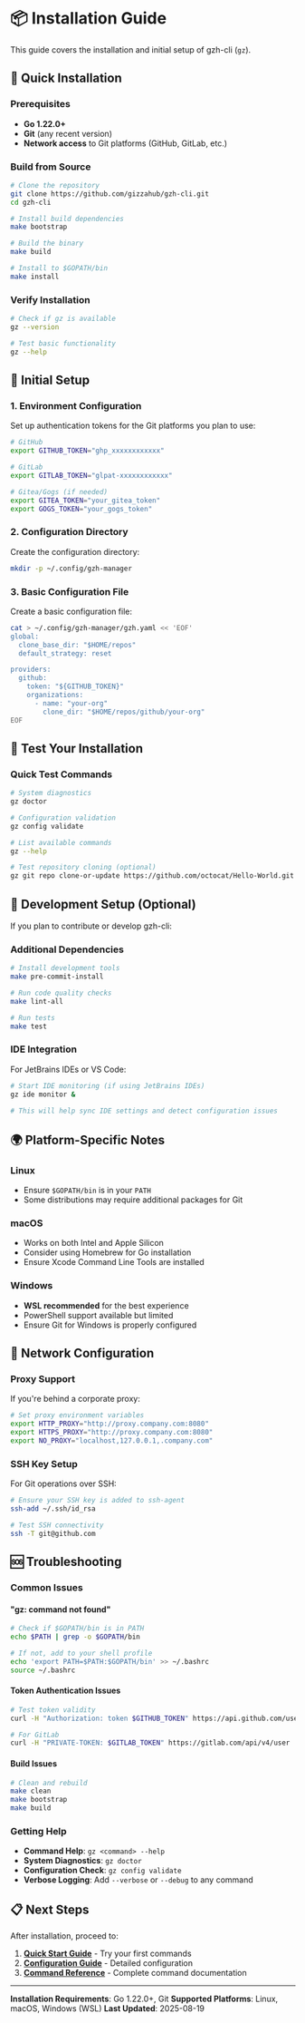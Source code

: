 # 📦 Installation Guide

This guide covers the installation and initial setup of gzh-cli (`gz`).

## 🚀 Quick Installation

### Prerequisites

- **Go 1.22.0+**
- **Git** (any recent version)
- **Network access** to Git platforms (GitHub, GitLab, etc.)

### Build from Source

```bash
# Clone the repository
git clone https://github.com/gizzahub/gzh-cli.git
cd gzh-cli

# Install build dependencies
make bootstrap

# Build the binary
make build

# Install to $GOPATH/bin
make install
```

### Verify Installation

```bash
# Check if gz is available
gz --version

# Test basic functionality
gz --help
```

## 🔧 Initial Setup

### 1. Environment Configuration

Set up authentication tokens for the Git platforms you plan to use:

```bash
# GitHub
export GITHUB_TOKEN="ghp_xxxxxxxxxxxx"

# GitLab
export GITLAB_TOKEN="glpat-xxxxxxxxxxxx"

# Gitea/Gogs (if needed)
export GITEA_TOKEN="your_gitea_token"
export GOGS_TOKEN="your_gogs_token"
```

### 2. Configuration Directory

Create the configuration directory:

```bash
mkdir -p ~/.config/gzh-manager
```

### 3. Basic Configuration File

Create a basic configuration file:

```bash
cat > ~/.config/gzh-manager/gzh.yaml << 'EOF'
global:
  clone_base_dir: "$HOME/repos"
  default_strategy: reset

providers:
  github:
    token: "${GITHUB_TOKEN}"
    organizations:
      - name: "your-org"
        clone_dir: "$HOME/repos/github/your-org"
EOF
```

## 🧪 Test Your Installation

### Quick Test Commands

```bash
# System diagnostics
gz doctor

# Configuration validation
gz config validate

# List available commands
gz --help

# Test repository cloning (optional)
gz git repo clone-or-update https://github.com/octocat/Hello-World.git /tmp/test-repo
```

## 🔨 Development Setup (Optional)

If you plan to contribute or develop gzh-cli:

### Additional Dependencies

```bash
# Install development tools
make pre-commit-install

# Run code quality checks
make lint-all

# Run tests
make test
```

### IDE Integration

For JetBrains IDEs or VS Code:

```bash
# Start IDE monitoring (if using JetBrains IDEs)
gz ide monitor &

# This will help sync IDE settings and detect configuration issues
```

## 🌍 Platform-Specific Notes

### Linux

- Ensure `$GOPATH/bin` is in your `PATH`
- Some distributions may require additional packages for Git

### macOS

- Works on both Intel and Apple Silicon
- Consider using Homebrew for Go installation
- Ensure Xcode Command Line Tools are installed

### Windows

- **WSL recommended** for the best experience
- PowerShell support available but limited
- Ensure Git for Windows is properly configured

## 🔗 Network Configuration

### Proxy Support

If you're behind a corporate proxy:

```bash
# Set proxy environment variables
export HTTP_PROXY="http://proxy.company.com:8080"
export HTTPS_PROXY="http://proxy.company.com:8080"
export NO_PROXY="localhost,127.0.0.1,.company.com"
```

### SSH Key Setup

For Git operations over SSH:

```bash
# Ensure your SSH key is added to ssh-agent
ssh-add ~/.ssh/id_rsa

# Test SSH connectivity
ssh -T git@github.com
```

## 🆘 Troubleshooting

### Common Issues

#### "gz: command not found"

```bash
# Check if $GOPATH/bin is in PATH
echo $PATH | grep -o $GOPATH/bin

# If not, add to your shell profile
echo 'export PATH=$PATH:$GOPATH/bin' >> ~/.bashrc
source ~/.bashrc
```

#### Token Authentication Issues

```bash
# Test token validity
curl -H "Authorization: token $GITHUB_TOKEN" https://api.github.com/user

# For GitLab
curl -H "PRIVATE-TOKEN: $GITLAB_TOKEN" https://gitlab.com/api/v4/user
```

#### Build Issues

```bash
# Clean and rebuild
make clean
make bootstrap
make build
```

### Getting Help

- **Command Help**: `gz <command> --help`
- **System Diagnostics**: `gz doctor`
- **Configuration Check**: `gz config validate`
- **Verbose Logging**: Add `--verbose` or `--debug` to any command

## 📋 Next Steps

After installation, proceed to:

1. **[Quick Start Guide](11-quick-start.md)** - Try your first commands
1. **[Configuration Guide](../40-configuration/40-configuration-guide.md)** - Detailed configuration
1. **[Command Reference](../50-api-reference/50-command-reference.md)** - Complete command documentation

______________________________________________________________________

**Installation Requirements**: Go 1.22.0+, Git
**Supported Platforms**: Linux, macOS, Windows (WSL)
**Last Updated**: 2025-08-19
